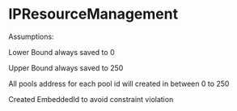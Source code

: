 # IPResourceManagement

Assumptions:

Lower Bound always saved to 0

Upper Bound always saved to 250

All pools address for each pool id will created in between 0 to 250

Created EmbeddedId to avoid constraint violation